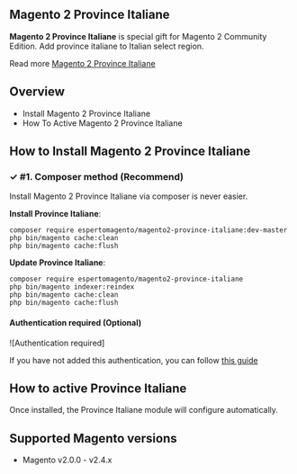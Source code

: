 ## Magento 2 Province Italiane

**Magento 2 Province Italiane** is special gift for Magento 2 Community Edition. 
Add province italiane to Italian select region.

Read more [Magento 2 Province Italiane](https://www.espertomagent.it/shop/estensioni-magento-2/province-italiane-per-magento-2)


## Overview

- Install Magento 2 Province Italiane
- How To Active Magento 2 Province Italiane

## How to Install Magento 2 Province Italiane

### ✓ #1. Composer method (Recommend)
Install Magento 2 Province Italiane via composer is never easier.

**Install Province Italiane**:

```
composer require espertomagento/magento2-province-italiane:dev-master
php bin/magento cache:clean
php bin/magento cache:flush

```


**Update Province Italiane**:

```
composer require espertomagento/magento2-province-italiane
php bin/magento indexer:reindex
php bin/magento cache:clean
php bin/magento cache:flush

```

#### Authentication required (Optional)

![Authentication required]

If you have not added this authentication, you can follow [this guide](http://devdocs.magento.com/guides/v2.0/install-gde/prereq/connect-auth.html)



## How to active Province Italiane

Once installed, the Province Italiane module will configure automatically.



## Supported Magento versions

- Magento v2.0.0 - v2.4.x